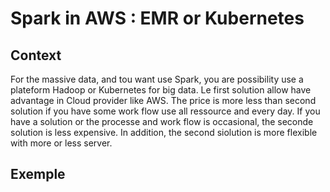 # Spark in AWS : EMR or Kubernetes


## Context

For the massive data, and tou want use Spark, you are possibility use a plateform Hadoop or Kubernetes for big data. Le first solution allow have advantage in Cloud provider like AWS. The price is more less than second solution if you have some work flow use all ressource and every day. If you have a solution or the processe and work flow is occasional, the seconde solution is less expensive.  In addition, the second siolution is more flexible with more or less server.

## Exemple
